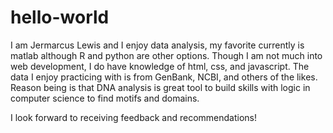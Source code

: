 # hello-world

I am Jermarcus Lewis and I enjoy data analysis, my favorite currently is matlab although R and python are other options. 
Though I am not much into web development, I do have knowledge of html, css, and javascript.
The data I enjoy practicing with is from GenBank, NCBI, and others of the likes. 
Reason being is that DNA analysis is great tool to build skills with logic in computer science to find motifs and domains.

I look forward to receiving feedback and recommendations!
